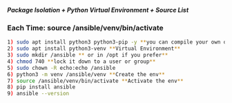 ***Package Isolation + Python Virtual Environment + Source List***

### Each Time: source /ansible/venv/bin/activate


```sh
1) sudo apt install python3 python3-pip -y **you can compile your own or package**
2) sudo apt install python3-venv **Virtual Environment**
3) sudo mkdir /ansible ** or in /opt if you prefer**
4) chmod 740 **lock it down to a user or group** 
5) sudo chown -R echo:echo /ansible
6) python3 -m venv /ansible/venv **Create the env**
7) source /ansible/venv/bin/activate **Activate the env**
8) pip install ansible
9) ansible --version
```
